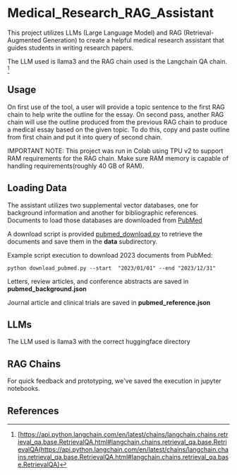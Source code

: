 # Medical_Research_RAG_Assistant
This project utilizes LLMs (Large Language Model) and RAG (Retrieval-Augmented Generation) to create a helpful medical research assistant that guides students in writing research papers.

The LLM used is llama3 and the RAG chain used is the Langchain QA chain. [^1]

## Usage
On first use of the tool, a user will provide a topic sentence to the first RAG chain to help write the outline for the essay.
On second pass, another RAG chain will use the outline produced from the previous RAG chain to produce a medical essay based on the given topic. To do this, copy and paste outline from first chain and put it into query of second chain.

IMPORTANT NOTE: This project was run in Colab using TPU v2 to support RAM requirements for the RAG chain. Make sure RAM memory is capable of handling requirements(roughly 40 GB of RAM). 

## Loading Data
The assistant utilizes two supplemental vector databases, one for background information and another for bibliographic references.
Documents to load those databases are downloaded from [PubMed](https://pubmed.ncbi.nlm.nih.gov/)

A download script is provided [pubmed_download.py](https://github.com/rchun1/Medical_Research_RAG_Assistant/blob/main/pubmed_download.py) to retrieve the documents and save them in the **data** subdirectory.

Example script execution to download 2023 documents from PubMed:
```
python download_pubmed.py --start  "2023/01/01" --end "2023/12/31"
```

Letters, review articles, and conference abstracts are saved in **pubmed_background.json**

Journal article and clinical trials are saved in **pubmed_reference.json**

## LLMs

The LLM  used is llama3 with the correct huggingface directory

## RAG Chains

For quick feedback and prototyping, we've saved the execution in jupyter notebooks.

## References

[^1]:[https://api.python.langchain.com/en/latest/chains/langchain.chains.retrieval_qa.base.RetrievalQA.html#langchain.chains.retrieval_qa.base.RetrievalQA(https://api.python.langchain.com/en/latest/chains/langchain.chains.retrieval_qa.base.RetrievalQA.html#langchain.chains.retrieval_qa.base.RetrievalQA)

